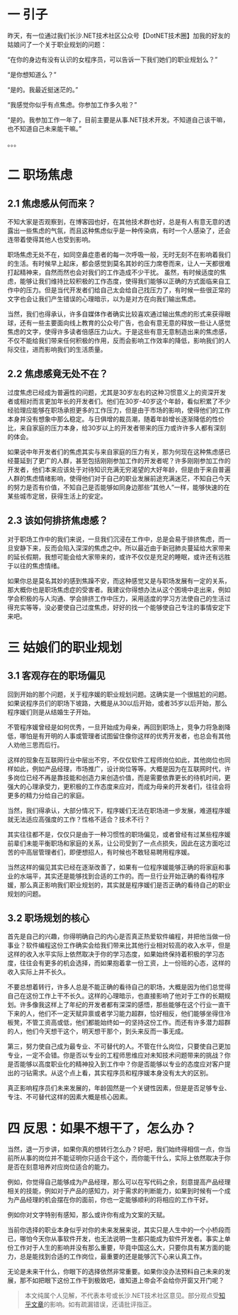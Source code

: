 # 一  引子
昨天，有一位通过我们长沙.NET技术社区公众号【DotNET技术圈】加我的好友的姑娘问了一个关于职业规划的问题：

“在你的身边有没有认识的女程序员，可以告诉一下我们她们的职业规划么？”

“是你想知道么？”

“是的。我最近挺迷茫的。”

“我感觉你似乎有点焦虑。你参加工作多久啦？”

“是的。我参加工作一年了，目前主要是从事.NET技术开发。不知道自己该干嘛，也不知道自己未来能干嘛。”

。。。

# 二  职场焦虑
## 2.1 焦虑感从何而来？
不知大家是否观察到，在博客园也好，在其他技术群也好，总是有人有意无意的透露出一些焦虑的气氛，而且这种焦虑似乎是一种传染病，有时一个人感染了，还会连带着使得其他人也受到影响。

职场焦虑无处不在，如同空鼻症患者的每一次呼吸一般，无时无刻不在影响着我们的生活。有时候早上起床，都会感觉到莫名其妙的压力席卷而来，让人一天都很难打起精神来，自然而然也会对我们的工作造成不少干扰。 虽然，有时候适度的焦虑，能够让我们维持比较积极的工作态度，使得我们能够以正确的方式面临来自工作中的压力。但是当代开发者们给自己太会给自己找压力了，有时候一些很正常的文字也会让我们产生错误的心理暗示，以为是对方在向我们输出焦虑。

当然，我们也得承认，许多自媒体作者确实比较喜欢通过输出焦虑的形式来获得眼球，还有一些主要面向线上教育的公众号广告，也会有意无意的释放一些让人感觉焦虑的文字，使得许多读者倍感压力山大。于是这些有意无意制造出来的焦虑感，不仅不能给我们带来任何积极的作用，反而会影响工作效率的降低，影响我们的人际交往，进而影响我们的生活质量。

## 2.2 焦虑感竟无处不在？
过度焦虑已经成为普遍性的问题，尤其是30岁左右的这种习惯意义上的资深开发者或相对而言更加年长的开发者们。他们在30岁-40岁这个年龄，看似积累了不少经验理应能够在职场承担更多的工作压力，但是由于市场的影响，使得他们的工作本身并没有想象中那么稳定。与日俱增的裁员潮，随着年龄增长逐渐降低的性价比，来自家庭的压力本身，给30岁以上的开发者带来的压力或许许多人都有深刻的体会。

如果说中年开发者们的焦虑其实与来自家庭的压力有关，那为何现在这种焦虑感已经蔓延到了更广的人群，甚至包括刚刚参加工作的开发者呢？许多刚刚参加工作的开发者，他们本来应该处于对待知识充满无穷渴望的大好年龄，但是由于来自普遍人群的焦虑情绪影响，使得他们对于自己的职业发展前途充满迷茫，不知自己今天的努力是否有价值，不知自己是否能够如同身边那些“其他人”一样，能够快速的在某些城市定居，获得生活上的安定。

## 2.3 该如何排挤焦虑感？
对于职场工作中的我们来说，一旦我们沉浸在工作中，总是会易于排挤焦虑，而一旦安静下来，反而会陷入深深的焦虑之中。所以最近由于新冠肺炎蔓延给大家带来的延长假期，我想可能会给大家带来的，或许不仅仅是充足的睡眠，或许还有远胜于以往的焦虑情绪。

如果你总是莫名其妙的感到焦躁不安，而这种感觉又是与职场发展有一定的关系，那大概你也是职场焦虑症的受害者。我建议你得想办法从这个困境中走出来，例如学会积极的与人沟通、学会排挤工作中压力，采用适度的学习方法使自己的生活过得充实等等，没必要使自己过度焦虑，好好的找一个能够使自己专注的事情安定下来吧。

# 三 姑娘们的职业规划
## 3.1 客观存在的职场偏见
回到开始的那个问题，关于程序媛的职业规划问题。这确实是一个很尴尬的问题。如果说程序员们的职场下坡路，大概是从30以后开始，或者35岁以后开始，那么程序媛们则是从结婚生子开始。

不管程序媛曾经是如何优秀，一旦开始成为母亲，再回到职场上，竞争力将急剧降低，哪怕是有开明的人事或管理者试图留住像你这样的优秀开发者，也总会有其他人劝他三思而后行。

这样的现象在互联网行业中层出不穷，不仅仅软件工程师岗位如此，其他岗位也同样如此，例如产品经理，市场推广，设计岗位等等。大概是因为在互联网时代，许多岗位已经不再是靠技能和创造力来创造价值，而是需要依靠更长的待机时间，更强大的心理承受力，更积极的工作态度来应对，而成为母亲的开发者们，往往会将更多的精力分给自己的家庭。

当然，我们得承认，大部分情况下，程序媛们无法在职场进一步发展，难道程序媛就无法适应高强度的工作？性格不适合？技术不行？

其实往往都不是，仅仅只是由于一种习惯性的职场偏见，或者曾经有过某些程序媛前辈们未能平衡职场和家庭的关系，让公司受到了一点点损失，因此在这方面吃过苦的中高层管理者们，即便想招人，有时候也不敢轻易聘用程序媛。 

当然这样的偏见其实已经在逐渐改善了，如果有一位程序媛能够正确的将家庭和事业的水端平，其实还是能够找到合适的工作的。而一旦行业开始正确的看待程序媛，那么真正影响我们职业规划的，其实就是程序媛们是否正确的看待自己的职业规划的问题。

## 3.2 职场规划的核心
首先是自己的兴趣，你得明确自己的内心是否真正热爱软件编程，并把他当做一份事业？软件编程这份工作确实会给我们带来比其他行业相对较高的收入水平，但是这样的收入水平实际上依然取决于你的学习态度，如果始终保持着积极的学习态度，往往会有更多的机会选择，而如果抱着拿一份工资，上一份班的心态，这样的收入实际上并不长久。

不要总想着转行，许多人总是不能正确的看待自己的职场，大概是因为他们总觉得自己在这份工作上干不长久。这样的心理暗示，也直接影响了他对于工作的长期规划。许多像我这样上了年纪的开发者都有深深的感悟，那些能够在这个行业一直干下来的人，他们不一定天赋异禀或者学习能力超群，恰好相反，他们能够坐得住冷板凳，不管工资高或低，他们都能始终如一的坚持这份工作。而还有许多潜力超群的人，他们今天想干这个，明天想干那个，到头来反而一事无成。

第三，努力使自己成为最专业、不可替代的人。不管在什么岗位，只要使自己更加专业，一定不会错。你是否以专业的工程师思维应对未知技术问题带来的挑战？你是否能够以高度职业化的精神投入到工作中？你是否能够以专业的态度应对客户提出的刁钻需求。从这个点上看，其实程序员和程序媛本身没有太大的区别。

真正影响程序员们未来发展的，年龄固然是一个关键性因素，但是是否足够专业、专注、不可替代这样的因素大概是核心因素。

# 四 反思：如果不想干了，怎么办？
当然，退一万步讲，如果你真的想转行怎么办？好吧，我们始终得相信一点，你当前所从事的岗位并不能证明你只适合干这个，而你能干什么，实际上依然取决于你是否在刻意培养对应岗位适合的能力。

例如，你觉得自己能够成为产品经理，那么可以在写代码之余，刻意提高产品经理相关的技能，例如对于产品的感知力，对于需求的判断能力，如果到时候有一个成为产品经理的机会摆在你的面前，你也一定能够顺利的将相应的工作干好。

例如你对文字特别有感知，那么或许你有成为文案的天赋。

当前你选择的职业本身似乎对你的未来发展来说，其实只是人生中的一个小桥段而已，哪怕今天你从事软件开发，也无法说明一生都只能成为软件开发者。事实上单份工作对于人生的影响并没有那么重要，毕竟中国这么大，只要你具有某方面的能力，总是能找到合适的工作岗位，最重要的还是能够沉下心来认真工作。

无论是未来干什么，你眼下的选择依然非常重要。如果你没办法预料自己未来的发展，那不如把眼下这份工作干到极致吧，谁知道上帝会不会给你开窗又开门呢？

>本文纯属个人见解，不代表本号或长沙.NET技术社区意见。部分观点受[知乎文章](https://www.zhihu.com/question/21789640)的影响。如有疏漏错误，还请批评指正。

